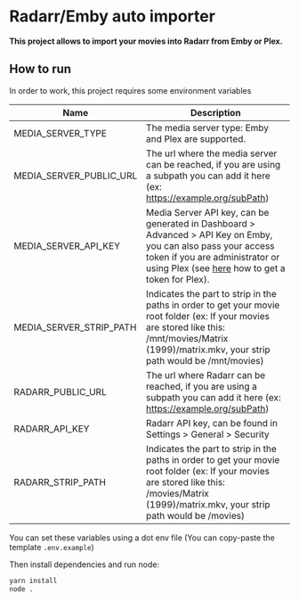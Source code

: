 # Radarr/Emby auto importer
**This project allows to import your movies into Radarr from Emby or Plex.**

## How to run
In order to work, this project requires some environment variables

| Name | Description |
|-----|---|
| MEDIA_SERVER_TYPE | The media server type: Emby and Plex are supported. |
| MEDIA_SERVER_PUBLIC_URL | The url where the media server can be reached, if you are using a subpath you can add it here (ex: https://example.org/subPath) |
| MEDIA_SERVER_API_KEY | Media Server API key, can be generated in Dashboard > Advanced > API Key on Emby, you can also pass your access token if you are administrator or using Plex (see [here](https://support.plex.tv/articles/204059436-finding-an-authentication-token-x-plex-token/) how to get a token for Plex). |
| MEDIA_SERVER_STRIP_PATH | Indicates the part to strip in the paths in order to get your movie root folder (ex: If your movies are stored like this: /mnt/movies/Matrix (1999)/matrix.mkv, your strip path would be /mnt/movies) |
| RADARR_PUBLIC_URL | The url where Radarr can be reached, if you are using a subpath you can add it here (ex: https://example.org/subPath) |
| RADARR_API_KEY | Radarr API key, can be found in Settings > General > Security |
| RADARR_STRIP_PATH | Indicates the part to strip in the paths in order to get your movie root folder (ex: If your movies are stored like this: /movies/Matrix (1999)/matrix.mkv, your strip path would be /movies) |

You can set these variables using a dot env file (You can copy-paste the template `.env.example`) 

Then install dependencies and run node:
```bash
yarn install
node .
```
